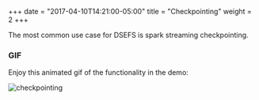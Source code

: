 +++
date = "2017-04-10T14:21:00-05:00"
title = "Checkpointing"
weight = 2
+++

The most common use case for DSEFS is spark streaming checkpointing.

### GIF

Enjoy this animated gif of the functionality in the demo:

![checkpointing](/30_checkpoint_demo/checkpoint-demo.gif)
